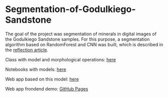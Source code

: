 # Segmentation-of-Godulkiego-Sandstone
The goal of the project was segmentation of minerals in digital images of the Godulkiego Sandstone samples.
For this purpose, a segmentation algorithm based on RandomForest and CNN was built, which is described in the [reflection article](https://github.com/SzymonCogiel/Segmentation-of-Godulkiego-Sandstone/blob/master/SEGMENTACJA%20MINERA%C5%81%C3%93W%20W%20PIASKOWCU%20GODULSKIEGO.pdf).

Class with model and morphological operations: [here](https://github.com/SzymonCogiel/Segmentation-of-Godulkiego-Sandstone/blob/master/src/segmentation/segmentation.py)

Notebooks with models: [here](https://github.com/SzymonCogiel/Segmentation-of-Godulkiego-Sandstone/tree/master/notebooks)

Web app based on this model: [here](https://github.com/SzymonCogiel/Techniki-internetowe) 

Web app frondend demo: [GitHub Pages](https://szymoncogiel.github.io/Techniki-internetowe/frontend/src/common/index.html)
